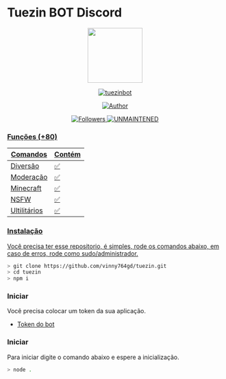 # Tuezin BOT Discord


<p align="center">
<img src="https://i.imgur.com/XvbVYce.png" width="128" height="128"/>
</p>
<p align="center">
<a href="#"><img title="tuezinbot" src="https://img.shields.io/badge/tuezin Bot-green?colorA=%23ff0000&colorB=%23017e40&style=for-the-badge"></a>
</p>
<p align="center">
<a href="https://github.com/vinny764gd"><img title="Author" src="https://img.shields.io/badge/Author-vinny764gd-red.svg?style=for-the-badge&logo=github"></a>
</p>
<p align="center">
<a href="https://github.com/vinny764gd/followers"><img title="Followers" src="https://img.shields.io/github/followers/vinny764gd?color=blue&style=flat-square">
<a href="#"><img title="UNMAINTENED" src="https://img.shields.io/badge/UNMAINTENED-YES-blue.svg"</a>
</p>

### Funções (+80)

| Comandos |Contém|
| ------------- | ------------- |
| Diversão |✅|
| Moderação |✅|
| Minecraft |✅|
| NSFW |✅|
| Ultilitários |✅|

### Instalação
Você precisa ter esse repositorio, é simples, rode os comandos abaixo, em caso de erros, rode como sudo/administrador.

```bash
> git clone https://github.com/vinny764gd/tuezin.git
> cd tuezin
> npm i
```
### Iniciar
Você precisa colocar um token da sua aplicação.
- [Token do bot](//github.com/vinny764gd/tuezin/blob/main/config.json)

### Iniciar
Para iniciar digite o comando abaixo e espere a inicialização.

```bash
> node .
```
